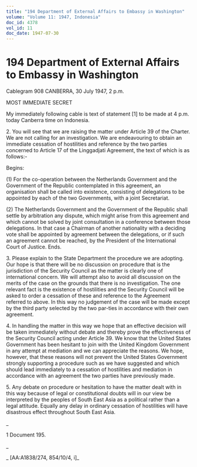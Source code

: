 ```yaml
---
title: "194 Department of External Affairs to Embassy in Washington"
volume: "Volume 11: 1947, Indonesia"
doc_id: 4378
vol_id: 11
doc_date: 1947-07-30
---
```


# 194 Department of External Affairs to Embassy in Washington

Cablegram 908 CANBERRA, 30 July 1947, 2 p.m.

MOST IMMEDIATE SECRET

My immediately following cable is text of statement [1] to be made at 4 p.m. today Canberra time on Indonesia.

2\. You will see that we are raising the matter under Article 39 of the Charter. We are not calling for an investigation. We are endeavouring to obtain an immediate cessation of hostilities and reference by the two parties concerned to Article 17 of the Linggadjati Agreement, the text of which is as follows:-

Begins:

(1) For the co-operation between the Netherlands Government and the Government of the Republic contemplated in this agreement, an organisation shall be called into existence, consisting of delegations to be appointed by each of the two Governments, with a joint Secretariat.

(2) The Netherlands Government and the Government of the Republic shall settle by arbitration any dispute, which might arise from this agreement and which cannot be solved by joint consultation in a conference between those delegations. In that case a Chairman of another nationality with a deciding vote shall be appointed by agreement between the delegations, or if such an agreement cannot be reached, by the President of the International Court of Justice. Ends.

3\. Please explain to the State Department the procedure we are adopting. Our hope is that there will be no discussion on procedure that is the jurisdiction of the Security Council as the matter is clearly one of international concern. We will attempt also to avoid all discussion on the merits of the case on the grounds that there is no investigation. The one relevant fact is the existence of hostilities and the Security Council will be asked to order a cessation of these and reference to the Agreement referred to above. In this way no judgement of the case will be made except by the third party selected by the two par-ties in accordance with their own agreement.

4\. In handling the matter in this way we hope that an effective decision will be taken immediately without debate and thereby prove the effectiveness of the Security Council acting under Article 39. We know that the United States Government has been hesitant to join with the United Kingdom Government in any attempt at mediation and we can appreciate the reasons. We hope, however, that these reasons will not prevent the United States Government strongly supporting a procedure such as we have suggested and which should lead immediately to a cessation of hostilities and mediation in accordance with an agreement the two parties have previously made.

5\. Any debate on procedure or hesitation to have the matter dealt with in this way because of legal or constitutional doubts will in our view be interpreted by the peoples of South East Asia as a political rather than a legal attitude. Equally any delay in ordinary cessation of hostilities will have disastrous effect throughout South East Asia.

_

1 Document 195.

_

_ [AA:A1838/274, 854/10/4, i]_
